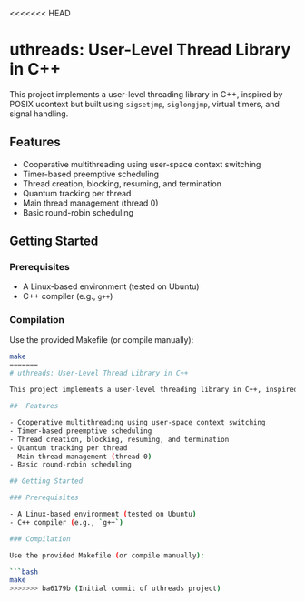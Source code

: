 <<<<<<< HEAD
# uthreads: User-Level Thread Library in C++

This project implements a user-level threading library in C++, inspired by POSIX ucontext but built using `sigsetjmp`, `siglongjmp`, virtual timers, and signal handling.

##  Features

- Cooperative multithreading using user-space context switching
- Timer-based preemptive scheduling
- Thread creation, blocking, resuming, and termination
- Quantum tracking per thread
- Main thread management (thread 0)
- Basic round-robin scheduling

## Getting Started

### Prerequisites

- A Linux-based environment (tested on Ubuntu)
- C++ compiler (e.g., `g++`)

### Compilation

Use the provided Makefile (or compile manually):

```bash
make
=======
# uthreads: User-Level Thread Library in C++

This project implements a user-level threading library in C++, inspired by POSIX ucontext but built using `sigsetjmp`, `siglongjmp`, virtual timers, and signal handling.

##  Features

- Cooperative multithreading using user-space context switching
- Timer-based preemptive scheduling
- Thread creation, blocking, resuming, and termination
- Quantum tracking per thread
- Main thread management (thread 0)
- Basic round-robin scheduling

## Getting Started

### Prerequisites

- A Linux-based environment (tested on Ubuntu)
- C++ compiler (e.g., `g++`)

### Compilation

Use the provided Makefile (or compile manually):

```bash
make
>>>>>>> ba6179b (Initial commit of uthreads project)
